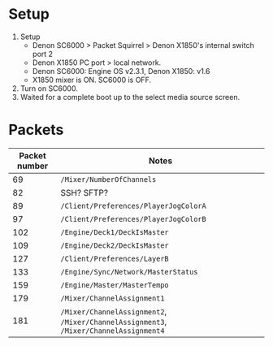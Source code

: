 
# Setup



1. Setup
   - Denon SC6000 > Packet Squirrel > Denon X1850's internal switch port 2
   - Denon X1850 PC port > local network.
   - Denon SC6000: Engine OS v2.3.1, Denon X1850:  v1.6
   - X1850 mixer is ON. SC6000 is OFF.
2. Turn on SC6000.
3. Waited for a complete boot up to the select media source screen.


# Packets

| Packet number | Notes
| ------------- | -----------
| 69            | `/Mixer/NumberOfChannels`
| 82            | SSH? SFTP?
| 89            | `/Client/Preferences/PlayerJogColorA`
| 97            | `/Client/Preferences/PlayerJogColorB`
| 102           | `/Engine/Deck1/DeckIsMaster`
| 109           | `/Engine/Deck2/DeckIsMaster`
| 127           | `/Client/Preferences/LayerB`
| 133           | `/Engine/Sync/Network/MasterStatus`
| 159           | `/Engine/Master/MasterTempo`
| 179           | `/Mixer/ChannelAssignment1`
| 181           | `/Mixer/ChannelAssignment2`, `/Mixer/ChannelAssignment3`, `/Mixer/ChannelAssignment4`